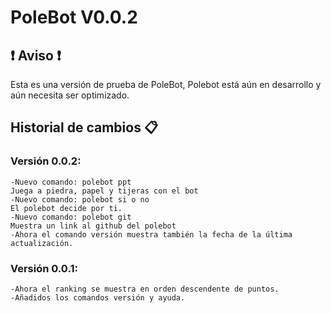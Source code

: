 # PoleBot V0.0.2
## :heavy_exclamation_mark: Aviso :heavy_exclamation_mark:
Esta es una versión de prueba de PoleBot, Polebot está aún en desarrollo y aún necesita ser optimizado.
## Historial de cambios 📋
### Versión 0.0.2: 
```
-Nuevo comando: polebot ppt
Juega a piedra, papel y tijeras con el bot
-Nuevo comando: polebot si o no
El polebot decide por ti.
-Nuevo comando: polebot git
Muestra un link al github del polebot
-Ahora el comando versión muestra también la fecha de la última actualización.
```  
### Versión 0.0.1: 
```
-Ahora el ranking se muestra en orden descendente de puntos.
-Añadidos los comandos versión y ayuda.
```  
